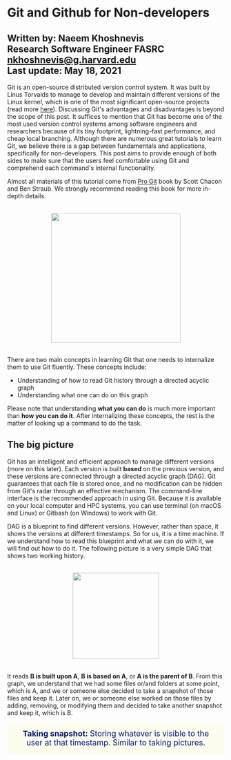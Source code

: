 # Git and Github for Non-developers
Written by: Naeem Khoshnevis   
Research Software Engineer FASRC   
nkhoshnevis@g.harvard.edu   
Last update: May 18, 2021
----------------

Git is an open-source distributed version control system. It was built by Linus Torvalds to manage to develop and maintain different versions of the Linux kernel, which is one of the most significant open-source projects (read more [here](https://git-scm.com/)). Discussing Git's advantages and disadvantages is beyond the scope of this post. It suffices to mention that Git has become one of the most used version control systems among software engineers and researchers because of its tiny footprint, lightning-fast performance, and cheap local branching. Although there are numerous great tutorials to learn Git, we believe there is a gap between fundamentals and applications, specifically for non-developers. This post aims to provide enough of both sides to make sure that the users feel comfortable using Git and comprehend each command's internal functionality.  

Almost all materials of this tutorial come from [Pro Git](https://git-scm.com/book/en/v2) book by Scott Chacon and Ben Straub. We strongly recommend reading this book for more in-depth details.     

<br/>
<div align=center>
<img width="300" src="project_git/figures/png/pro_git.png"/></img>
</div>
<br/>

There are two main concepts in learning Git that one needs to internalize them to use Git fluently. These concepts include:
- Understanding of how to read Git history through a directed acyclic graph
- Understanding what one can do on this graph  

Please note that understanding **what you can do** is much more important than **how you can do it**. After internalizing these concepts, the rest is the matter of looking up a command to do the task.  

## The big picture

Git has an intelligent and efficient approach to manage different versions (more on this later). Each version is built **based** on the previous version, and these versions are connected through a directed acyclic graph (DAG). Git guarantees that each file is stored once, and no modification can be hidden from Git's radar through an effective mechanism. The command-line interface is the recommended approach in using Git. Because it is available on your local computer and HPC systems, you can use terminal (on macOS and Linux) or Gitbash (on Windows) to work with Git. 

DAG is a blueprint to find different versions. However, rather than space, it shows the versions at different timestamps. So for us, it is a time machine.  If we understand how to read this blueprint and what we can do with it, we will find out how to do it. The following picture is a very simple DAG that shows two working history. 

<br/>
<div align=center>
<img width="200" src="project_git/figures/png/ab_graph.png"/></img>
</div>
<br/>

It reads **B is built upon A**, **B is based on A**, or **A is the parent of B**. From this graph, we understand that we had some files or/and folders at some point, which is A, and we or someone else decided to take a snapshot of those files and keep it. Later on, we or someone else worked on those files by adding, removing, or modifying them and decided to take another snapshot and keep it, which is B. 


<div align=center style="background-color: #fcfcef; color: #061870; padding: 15px; font-size: large;">
<strong>Taking snapshot: </strong> Storing whatever is visible to the user at that timestamp. Similar to taking pictures.
</div>


